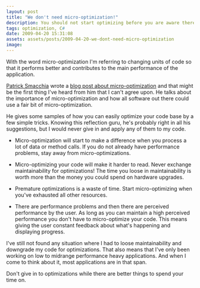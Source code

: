 ```yaml
---
layout: post
title: "We don't need micro-optimization!"
description: You should not start optimizing before you are aware there is a problem with performance, and you should not optimize tiny rutines before you've measure that rutine to be the problem.
tags: optimization, C#
date: 2009-04-20 15:31:08
assets: assets/posts/2009-04-20-we-dont-need-micro-optimization
image: 
---
```


With the word micro-optimization I'm referring to changing units of code so that it performs better and contributes to the main performance of the application.

[Patrick Smacchia](http://codebetter.com/blogs/patricksmacchia/default.aspx) wrote a [blog post about micro-optimization](http://codebetter.com/blogs/patricksmacchia/archive/2009/04/19/do-we-need-micro-optimization.aspx) and that might be the first thing I've heard from him that I can't agree upon. He talks about the importance of micro-optimization and how all software out there could use a fair bit of micro-optimization.

He gives some samples of how you can easily optimize your code base by a few simple tricks. Knowing this reflection guru, he's probably right in all his suggestions, but I would never give in and apply any of them to my code.
 
* Micro-optimization will start to make a difference when you process a lot of data or method calls. If you do not already have performance problems, stay away from micro-optimizations.

* Micro-optimizing your code will make it harder to read. Never exchange maintainability for optimizations! The time you loose in maintainability is worth more than the money you could spend on hardware upgrades.

* Premature optimizations is a waste of time. Start micro-optimizing when you've exhausted all other resources.

* There are performance problems and then there are perceived performance by the user.  As long as you can maintain a high perceived performance you don't have to micro-optimize your code. This means giving the user constant feedback about what's happening and displaying progress.

I've still not found any situation where I had to loose maintainability and downgrade my code for optimizations. That also means that I've only been working on low to midrange performance heavy applications. And when I come to think about it, most applications are in that span.

Don't give in to optimizations while there are better things to spend your time on.
